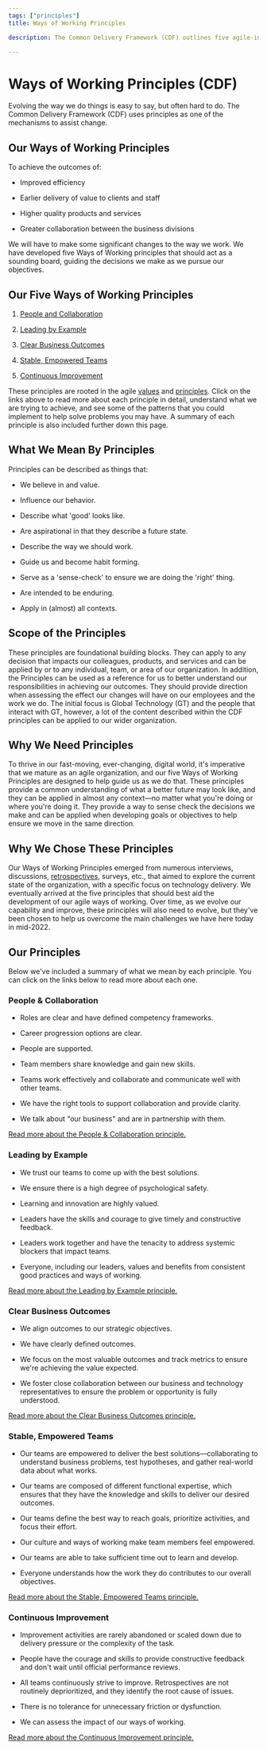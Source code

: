 ```yaml
---
tags: ["principles"]
title: Ways of Working Principles

description: The Common Delivery Framework (CDF) outlines five agile-inspired Ways of Working Principles aimed at enhancing collaboration, leadership, clear business outcomes, team empowerment, and continuous improvement. These principles serve as foundational guidelines to drive efficiency, value delivery, and quality across teams, fostering a unified, agile organizational culture for technology and beyond.

---
```



# Ways of Working Principles (CDF)

Evolving the way we do things is easy to say, but often hard to do. The Common Delivery Framework (CDF) uses principles as one of the mechanisms to assist change.

## Our Ways of Working Principles

To achieve the outcomes of:

- Improved efficiency

- Earlier delivery of value to clients and staff

- Higher quality products and services

- Greater collaboration between the business divisions

We will have to make some significant changes to the way we work. We have developed five Ways of Working principles that should act as a sounding board, guiding the decisions we make as we pursue our objectives.

## Our Five Ways of Working Principles

1. [People and Collaboration](https://schroders365eur.sharepoint.com/sites/myschroders/content/Pages/CorporatePages/cA5DcI8h54ye17yXUNla6w/cd773991-6d1e-4926-b0c3-f76ef2eb8237.aspx)

2. [Leading by Example](https://schroders365eur.sharepoint.com/sites/myschroders/content/Pages/CorporatePages/cA5DcI8h54ye17yXUNla6w/671f032e-918e-4864-a9ce-17b0e06e61d5.aspx)

3. [Clear Business Outcomes](https://schroders365eur.sharepoint.com/sites/myschroders/content/Pages/CorporatePages/cA5DcI8h54ye17yXUNla6w/2f1e15e6-4110-44df-b678-6512f607945a.aspx)

4. [Stable, Empowered Teams](https://schroders365eur.sharepoint.com/sites/myschroders/content/Pages/CorporatePages/cA5DcI8h54ye17yXUNla6w/3eb8aeab-9c4f-4c9a-b0ab-8850f3cd0247.aspx)

5. [Continuous Improvement](https://schroders365eur.sharepoint.com/sites/myschroders/content/Pages/CorporatePages/cA5DcI8h54ye17yXUNla6w/d88bc27f-dd37-4d04-878e-c46efea9d098.aspx)

These principles are rooted in the agile [values](https://agilemanifesto.org/) and [principles](https://agilemanifesto.org/principles.html). Click on the links above to read more about each principle in detail, understand what we are trying to achieve, and see some of the patterns that you could implement to help solve problems you may have. A summary of each principle is also included further down this page.

## What We Mean By Principles

Principles can be described as things that:

- We believe in and value.

- Influence our behavior.

- Describe what 'good' looks like.

- Are aspirational in that they describe a future state.

- Describe the way we should work.

- Guide us and become habit forming.

- Serve as a 'sense-check' to ensure we are doing the 'right' thing.

- Are intended to be enduring.

- Apply in (almost) all contexts.

## Scope of the Principles

These principles are foundational building blocks. They can apply to any decision that impacts our colleagues, products, and services and can be applied by or to any individual, team, or area of our organization. In addition, the Principles can be used as a reference for us to better understand our responsibilities in achieving our outcomes. They should provide direction when assessing the effect our changes will have on our employees and the work we do. The initial focus is Global Technology (GT) and the people that interact with GT, however, a lot of the content described within the CDF principles can be applied to our wider organization.

## Why We Need Principles

To thrive in our fast-moving, ever-changing, digital world, it's imperative that we mature as an agile organization, and our five Ways of Working Principles are designed to help guide us as we do that. These principles provide a common understanding of what a better future may look like, and they can be applied in almost any context—no matter what you're doing or where you're doing it. They provide a way to sense check the decisions we make and can be applied when developing goals or objectives to help ensure we move in the same direction.

## Why We Chose These Principles

Our Ways of Working Principles emerged from numerous interviews, discussions, [retrospectives](https://schroders365eur.sharepoint.com/sites/myschroders/content/Pages/CorporatePages/cA5DcI8h54ye17yXUNla6w/11323923-036e-4eb7-9d15-12856e7b2a0b.aspx), surveys, etc., that aimed to explore the current state of the organization, with a specific focus on technology delivery. We eventually arrived at the five principles that should best aid the development of our agile ways of working. Over time, as we evolve our capability and improve, these principles will also need to evolve, but they've been chosen to help us overcome the main challenges we have here today in mid-2022.

## Our Principles

Below we've included a summary of what we mean by each principle. You can click on the links below to read more about each one.

### People & Collaboration

- Roles are clear and have defined competency frameworks.

- Career progression options are clear.

- People are supported.

- Team members share knowledge and gain new skills.

- Teams work effectively and collaborate and communicate well with other teams.

- We have the right tools to support collaboration and provide clarity.

- We talk about "our business" and are in partnership with them.

[Read more about the People & Collaboration principle.](https://schroders365eur.sharepoint.com/sites/myschroders/content/Pages/CorporatePages/cA5DcI8h54ye17yXUNla6w/cd773991-6d1e-4926-b0c3-f76ef2eb8237.aspx)

### Leading by Example

- We trust our teams to come up with the best solutions.

- We ensure there is a high degree of psychological safety.

- Learning and innovation are highly valued.

- Leaders have the skills and courage to give timely and constructive feedback.

- Leaders work together and have the tenacity to address systemic blockers that impact teams.

- Everyone, including our leaders, values and benefits from consistent good practices and ways of working.

[Read more about the Leading by Example principle.](https://schroders365eur.sharepoint.com/sites/myschroders/content/Pages/CorporatePages/cA5DcI8h54ye17yXUNla6w/671f032e-918e-4864-a9ce-17b0e06e61d5.aspx)

### Clear Business Outcomes

- We align outcomes to our strategic objectives.

- We have clearly defined outcomes.

- We focus on the most valuable outcomes and track metrics to ensure we're achieving the value expected.

- We foster close collaboration between our business and technology representatives to ensure the problem or opportunity is fully understood.

[Read more about the Clear Business Outcomes principle.](https://schroders365eur.sharepoint.com/sites/myschroders/content/Pages/CorporatePages/cA5DcI8h54ye17yXUNla6w/2f1e15e6-4110-44df-b678-6512f607945a.aspx)

### Stable, Empowered Teams

- Our teams are empowered to deliver the best solutions—collaborating to understand business problems, test hypotheses, and gather real-world data about what works.

- Our teams are composed of different functional expertise, which ensures that they have the knowledge and skills to deliver our desired outcomes.

- Our teams define the best way to reach goals, prioritize activities, and focus their effort.

- Our culture and ways of working make team members feel empowered.

- Our teams are able to take sufficient time out to learn and develop.

- Everyone understands how the work they do contributes to our overall objectives.

[Read more about the Stable, Empowered Teams principle.](https://schroders365eur.sharepoint.com/sites/myschroders/content/Pages/CorporatePages/cA5DcI8h54ye17yXUNla6w/3eb8aeab-9c4f-4c9a-b0ab-8850f3cd0247.aspx)

### Continuous Improvement

- Improvement activities are rarely abandoned or scaled down due to delivery pressure or the complexity of the task.

- People have the courage and skills to provide constructive feedback and don't wait until official performance reviews.

- All teams continuously strive to improve. Retrospectives are not routinely deprioritized, and they identify the root cause of issues.

- There is no tolerance for unnecessary friction or dysfunction.

- We can assess the impact of our ways of working.

[Read more about the Continuous Improvement principle.](https://schroders365eur.sharepoint.com/sites/myschroders/content/Pages/CorporatePages/cA5DcI8h54ye17yXUNla6w/d88bc27f-dd37-4d04-878e-c46efea9d098.aspx)